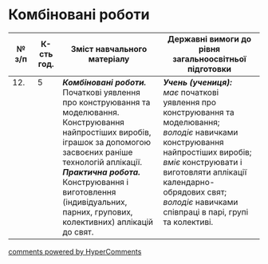 <div id="hypercomments_widget" class="js-hypercomments-widget invisible"></div>

# Комбіновані роботи

<table>
  <tr>
    <td width="10%" align="center"><b>№ з/п</b></td>
    <td width="10%" align="center"><b>К-сть год.</b></td>
    <td width="40%" align="center"><b>Зміст навчального матеріалу</b></td>
    <td width="60%" align="center"><b>Державні вимоги до рівня загальноосвітньої підготовки</b></td>
  </tr>
<tbody>
  <tr>
    <td width="10%" style="vertical-align:top !important;">
12.</td>
    <td width="10%" style="vertical-align:top !important;">
5</td>
    <td width="40%" style="vertical-align:top !important;">
<b><i>Комбіновані роботи.</i></b> Початкові уявлення про конструювання та моделювання. Конструювання найпростіших виробів, іграшок за допомогою засвоєних раніше технологій аплікації. <br>
<b><i>Практична робота.</i></b> Конструювання і виготовлення (індивідуальних, парних, групових, колективних) аплікацій до свят.</td>
    <td width="60%" style="vertical-align:top !important;">
<i><b>Учень (учениця):</b></i><br>
<i>має</i> початкові уявлення про конструювання та моделювання;<br>
<i>володіє</i> навичками конструювання найпростіших виробів;<br>
<i>вміє</i> конструювати і виготовляти аплікації календарно-обрядових свят;<br>
<i>володіє</i> навичками співпраці в парі, групі та колективі.<br>
</td>
  </tr>
</tbody>
</table>

<div class="js-hypercomments-container">
<a href="http://hypercomments.com" class="hc-link" title="comments widget">comments powered by HyperComments</a>
</div>